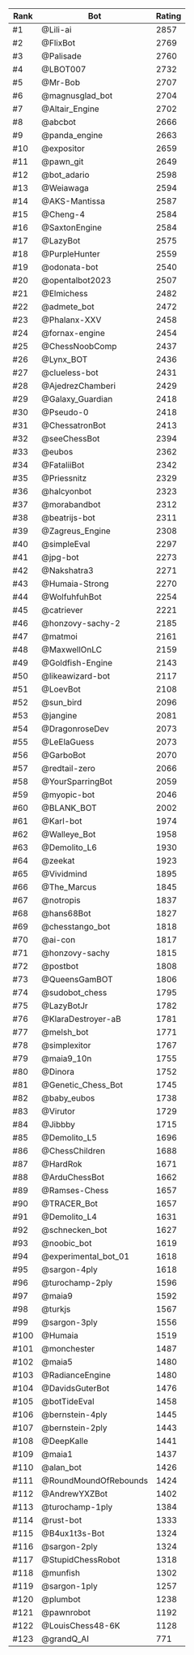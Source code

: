 Rank|Bot|Rating
---|---|---
#1|@Lili-ai|2857
#2|@FlixBot|2769
#3|@Palisade|2760
#4|@LBOT007|2732
#5|@Mr-Bob|2707
#6|@magnusglad_bot|2704
#7|@Altair_Engine|2702
#8|@abcbot|2666
#9|@panda_engine|2663
#10|@expositor|2659
#11|@pawn_git|2649
#12|@bot_adario|2598
#13|@Weiawaga|2594
#14|@AKS-Mantissa|2587
#15|@Cheng-4|2584
#16|@SaxtonEngine|2584
#17|@LazyBot|2575
#18|@PurpleHunter|2559
#19|@odonata-bot|2540
#20|@opentalbot2023|2507
#21|@Elmichess|2482
#22|@admete_bot|2472
#23|@Phalanx-XXV|2458
#24|@fornax-engine|2454
#25|@ChessNoobComp|2437
#26|@Lynx_BOT|2436
#27|@clueless-bot|2431
#28|@AjedrezChamberi|2429
#29|@Galaxy_Guardian|2418
#30|@Pseudo-0|2418
#31|@ChessatronBot|2413
#32|@seeChessBot|2394
#33|@eubos|2362
#34|@FataliiBot|2342
#35|@Priessnitz|2329
#36|@halcyonbot|2323
#37|@morabandbot|2312
#38|@beatrijs-bot|2311
#39|@Zagreus_Engine|2308
#40|@simpleEval|2297
#41|@jpg-bot|2273
#42|@Nakshatra3|2271
#43|@Humaia-Strong|2270
#44|@WolfuhfuhBot|2254
#45|@catriever|2221
#46|@honzovy-sachy-2|2185
#47|@matmoi|2161
#48|@MaxwellOnLC|2159
#49|@Goldfish-Engine|2143
#50|@likeawizard-bot|2117
#51|@LoevBot|2108
#52|@sun_bird|2096
#53|@jangine|2081
#54|@DragonroseDev|2073
#55|@LeElaGuess|2073
#56|@GarboBot|2070
#57|@redtail-zero|2066
#58|@YourSparringBot|2059
#59|@myopic-bot|2046
#60|@BLANK_BOT|2002
#61|@Karl-bot|1974
#62|@Walleye_Bot|1958
#63|@Demolito_L6|1930
#64|@zeekat|1923
#65|@Vividmind|1895
#66|@The_Marcus|1845
#67|@notropis|1837
#68|@hans68Bot|1827
#69|@chesstango_bot|1818
#70|@ai-con|1817
#71|@honzovy-sachy|1815
#72|@postbot|1808
#73|@QueensGamBOT|1806
#74|@sudobot_chess|1795
#75|@LazyBotJr|1782
#76|@KlaraDestroyer-aB|1781
#77|@melsh_bot|1771
#78|@simplexitor|1767
#79|@maia9_10n|1755
#80|@Dinora|1752
#81|@Genetic_Chess_Bot|1745
#82|@baby_eubos|1738
#83|@Virutor|1729
#84|@Jibbby|1715
#85|@Demolito_L5|1696
#86|@ChessChildren|1688
#87|@HardRok|1671
#88|@ArduChessBot|1662
#89|@Ramses-Chess|1657
#90|@TRACER_Bot|1657
#91|@Demolito_L4|1631
#92|@schnecken_bot|1627
#93|@noobic_bot|1619
#94|@experimental_bot_01|1618
#95|@sargon-4ply|1618
#96|@turochamp-2ply|1596
#97|@maia9|1592
#98|@turkjs|1567
#99|@sargon-3ply|1556
#100|@Humaia|1519
#101|@monchester|1487
#102|@maia5|1480
#103|@RadianceEngine|1480
#104|@DavidsGuterBot|1476
#105|@botTideEval|1458
#106|@bernstein-4ply|1445
#107|@bernstein-2ply|1443
#108|@DeepKalle|1441
#109|@maia1|1437
#110|@alan_bot|1426
#111|@RoundMoundOfRebounds|1424
#112|@AndrewYXZBot|1402
#113|@turochamp-1ply|1384
#114|@rust-bot|1333
#115|@B4ux1t3s-Bot|1324
#116|@sargon-2ply|1324
#117|@StupidChessRobot|1318
#118|@munfish|1302
#119|@sargon-1ply|1257
#120|@plumbot|1238
#121|@pawnrobot|1192
#122|@LouisChess48-6K|1128
#123|@grandQ_AI|771
